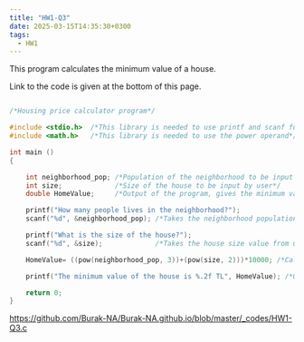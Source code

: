 ```yaml
---
title: "HW1-Q3"
date: 2025-03-15T14:35:30+0300
tags:
  - HW1
---
```


This program calculates the minimum value of a house. 


Link to the code is given at the bottom of this page.



```c

/*Housing price calculator program*/

#include <stdio.h>  /*This library is needed to use printf and scanf functions in this program*/
#include <math.h>   /*This library is needed to use the power operand*/

int main ()
{

    int neighborhood_pop; /*Population of the neighborhood to be input by user */
    int size;             /*Size of the house to be input by user*/
    double HomeValue;     /*Output of the program, gives the minimum value of the house*/

    printf("How many people lives in the neighborhood?");
    scanf("%d", &neighborhood_pop); /*Takes the neighborhood population value from user*/

    printf("What is the size of the house?");
    scanf("%d", &size);             /*Takes the house size value from user*/

    HomeValue= ((pow(neighborhood_pop, 3))+(pow(size, 2)))*10000; /*Calculates the minimum value of the house*/

    printf("The minimum value of the house is %.2f TL", HomeValue); /*Outputs the minimum value of the house*/

    return 0;
}

```

https://github.com/Burak-NA/Burak-NA.github.io/blob/master/_codes/HW1-Q3.c
